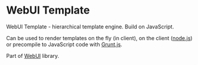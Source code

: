 WebUI Template
========

WebUI Template - hierarchical template engine. Build on JavaScript.

Can be used to render templates on the fly (in client), on the client ([node.js](http://nodejs.org)) or precompile to JavaScript code with [Grunt.js](http://gruntjs.com).

Part of [WebUI](https://github.com/webui) library.
